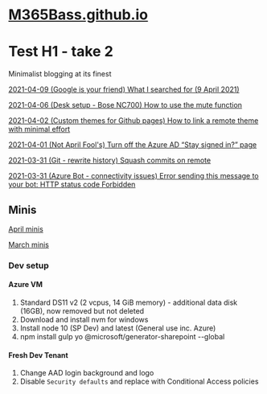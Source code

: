 # [M365Bass.github.io](https://M365Bass.github.io)

# Test H1 - take 2

Minimalist blogging at its finest

[2021-04-09 (Google is your friend) What I searched for (9 April 2021)](posts/2021-04-09.md)

[2021-04-06 (Desk setup - Bose NC700) How to use the mute function](posts/2021-04-06.md)

[2021-04-02 (Custom themes for Github pages) How to link a remote theme with minimal effort](posts/2021-04-02.md)

[2021-04-01 (Not April Fool's) Turn off the Azure AD “Stay signed in?” page](posts/2021-04-01.md)

[2021-03-31 (Git - rewrite history) Squash commits on remote](posts/2021-03-31_2.md)

[2021-03-31 (Azure Bot - connectivity issues) Error sending this message to your bot: HTTP status code Forbidden](posts/2021-03-31_1.md)

## Minis
[April minis](minis/2021-04.md)

[March minis](minis/2021-03.md)

### Dev setup
#### Azure VM
1. Standard DS11 v2 (2 vcpus, 14 GiB memory) - additional data disk (16GB), now removed but not deleted
1. Download and install nvm for windows
1. Install node 10 (SP Dev) and latest (General use inc. Azure)
1. npm install gulp yo @microsoft/generator-sharepoint --global

#### Fresh Dev Tenant
1. Change AAD login background and logo
1. Disable `Security defaults` and replace with Conditional Access policies
